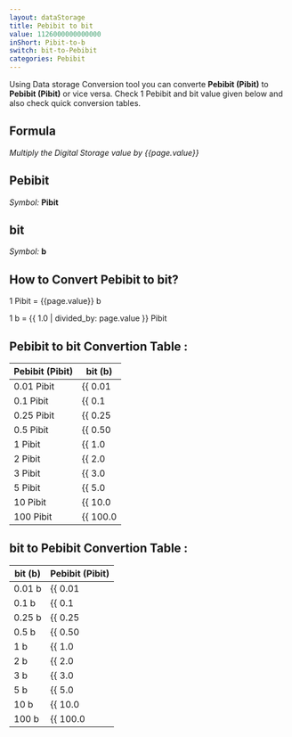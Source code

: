 ```yaml
---
layout: dataStorage
title: Pebibit to bit
value: 1126000000000000
inShort: Pibit-to-b
switch: bit-to-Pebibit
categories: Pebibit
---
```


Using Data storage Conversion tool you can converte **Pebibit (Pibit)** to **Pebibit (Pibit)** or vice versa. Check 1 Pebibit and bit value given below and also check quick conversion tables.

## Formula
*Multiply the Digital Storage value by {{page.value}}*

## Pebibit
*Symbol:* **Pibit**

## bit
*Symbol:* **b**

## How to Convert Pebibit to bit?

1 Pibit = {{page.value}} b

1 b = {{ 1.0 | divided_by: page.value }} Pibit


## Pebibit to bit Convertion Table :

| Pebibit (Pibit) | bit (b) |
| ---- | ---- |
| 0.01 Pibit | {{ 0.01 | times: page.value }} b |
| 0.1 Pibit | {{ 0.1 | times: page.value }} b |
| 0.25 Pibit | {{ 0.25 | times: page.value }} b |
| 0.5 Pibit | {{ 0.50 | times: page.value }} b |
| 1 Pibit | {{ 1.0 | times: page.value }} b |
| 2 Pibit | {{ 2.0 | times: page.value }} b |
| 3 Pibit | {{ 3.0 | times: page.value }} b |
| 5 Pibit | {{ 5.0 | times: page.value }} b |
| 10 Pibit | {{ 10.0 | times: page.value }} b |
| 100 Pibit | {{ 100.0 | times: page.value }} b |

## bit to Pebibit Convertion Table :

| bit (b) | Pebibit (Pibit) |
| ---- | ---- |
| 0.01 b | {{ 0.01 | divided_by: page.value }} Pibit |
| 0.1 b | {{ 0.1 | divided_by: page.value }} Pibit |
| 0.25 b | {{ 0.25 | divided_by: page.value }} Pibit |
| 0.5 b | {{ 0.50 | divided_by: page.value }} Pibit |
| 1 b | {{ 1.0 | divided_by: page.value }} Pibit |
| 2 b | {{ 2.0 | divided_by: page.value }} Pibit |
| 3 b | {{ 3.0 | divided_by: page.value }} Pibit |
| 5 b | {{ 5.0 | divided_by: page.value }} Pibit |
| 10 b | {{ 10.0 | divided_by: page.value }} Pibit |
| 100 b | {{ 100.0 | divided_by: page.value }} Pibit |


<script>
document.getElementById('selectInput')[19].selected = true
document.getElementById('selectOutput')[0].selected = true
</script>

